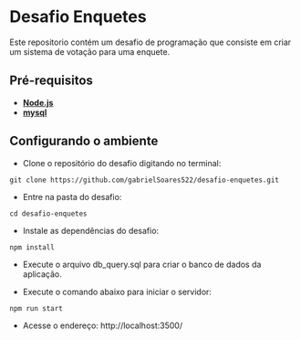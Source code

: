 # Desafio Enquetes
Este repositorio contém um desafio de programação que consiste em criar um sistema de votação para uma enquete.

## Pré-requisitos
- [**Node.js**](https://nodejs.org/en/)
- [**mysql**](https://www.mysql.com/downloads/)

## Configurando o ambiente
- Clone o repositório do desafio digitando no terminal:
```console
git clone https://github.com/gabrielSoares522/desafio-enquetes.git
```

- Entre na pasta do desafio:
```console
cd desafio-enquetes
```

- Instale as dependências do desafio:
```console
npm install
```

- Execute o arquivo db_query.sql para criar o banco de dados da aplicação.

- Execute o comando abaixo para iniciar o servidor:
```console
npm run start
```

- Acesse o endereço: http://localhost:3500/